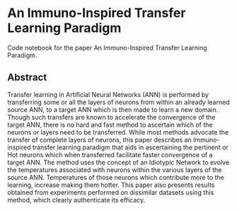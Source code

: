 # An Immuno-Inspired Transfer Learning Paradigm

Code notebook for the paper An Immuno-Inspired Transfer Learning Paradigm.

## Abstract

Transfer learning in Artificial Neural Networks (ANN) is performed by transferring some or all the layers of neurons from within an already learned source ANN, to a target ANN which is then made to learn a new domain. Though such transfers are known to accelerate the convergence of the target ANN, there is no hard and fast method to ascertain which of the neurons or layers need to be transferred. While most methods advocate the transfer of complete layers of neurons, this paper describes an Immuno-inspired transfer learning paradigm that aids in ascertaining the pertinent or Hot neurons which when transferred facilitate faster convergence of a target ANN. The method uses the concept of an Idiotypic Network to evolve the temperatures associated with neurons within the various layers of the source ANN. Temperatures of those neurons which contribute more to the learning, increase making them hotter. This paper also presents results obtained from experiments performed on dissimilar datasets using this method, which clearly authenticate its efficacy.